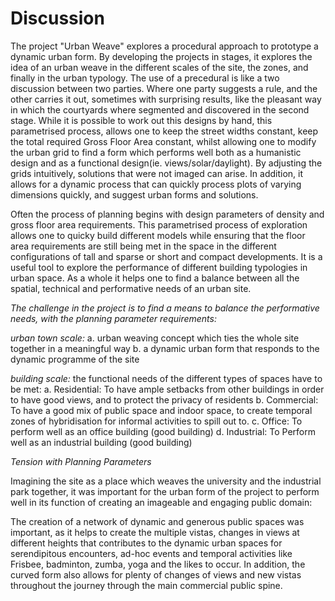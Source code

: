 # Discussion

The project "Urban Weave" explores a procedural approach to prototype a dynamic urban form. By developing the projects in stages, it explores the idea of an urban weave in the different scales of the site, the zones, and finally in the urban typology. The use of a precedural is like a two discussion between two parties. Where one party suggests a rule, and the other carries it out, sometimes with surprising results, like the pleasant way in which the courtyards where segmented and discovered in the second stage. While it is possible to work out this designs by hand, this parametrised process, allows one to keep the street widths constant, keep the total required Gross Floor Area constant, whilst allowing one to modify the urban grid to find a form which performs well both as a humanistic design and as a functional design(ie. views/solar/daylight). By adjusting the grids intuitively, solutions that were not imaged can arise. In addition, it allows for a dynamic process that can quickly process plots of varying dimensions quickly, and suggest urban forms and solutions.

Often the process of planning begins with design parameters of density and gross floor area requirements. This parametrised process of exploration allows one to quicky build different models while ensuring that the floor area requirements are still being met in the space in the different configurations of tall and sparse or short and compact developments. It is a useful tool to explore the performance of different building typologies in urban space. As a whole it helps one to find a balance between all the spatial, technical and performative needs of an urban site. 

*The challenge in the project is to find a means to balance the performative needs, with the planning parameter requirements:*

_urban town scale:_ 
a. urban weaving concept which ties the whole site together in a meaningful way
b. a dynamic urban form that responds to the dynamic programme of the site

_building scale:_
the functional needs of the different types of spaces have to be met:
a. Residential: To have ample setbacks from other buildings in order to have good views, and to protect the privacy of residents
b. Commercial: To have a good mix of public space and indoor space, to create temporal zones of hybridisation for informal activities to spill out to.
c. Office: To perform well as an office building (good building)
d. Industrial: To Perform well as an industrial building (good building)

*Tension with Planning Parameters*

Imagining the site as a place which weaves the university and the industrial park together, it was important for the urban form of the project to perform well in its function of creating an imageable and engaging public domain:

The creation of a network of dynamic and generous public spaces was important, as it helps to create the multiple vistas, changes in views at different heights that contributes to the dynamic urban spaces for serendipitous encounters, ad-hoc events and temporal activities like Frisbee, badminton, zumba, yoga and the likes to occur. In addition, the curved form also allows for plenty of changes of views and new vistas throughout the journey through the main commercial public spine.

